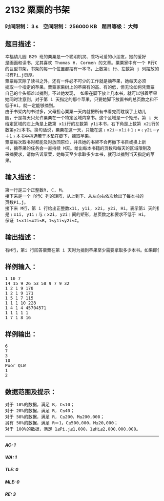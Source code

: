# 2132 粟粟的书架   
### 时间限制： 3 s&nbsp;&nbsp;&nbsp;&nbsp;空间限制： 256000 KB&nbsp;&nbsp;&nbsp;&nbsp;题目等级： 大师  
## 题目描述：  

<pre>
幸福幼儿园 B29 班的粟粟是一个聪明机灵、乖巧可爱的小朋友，她的爱好  
是画画和读书，尤其喜欢 Thomas H. Cormen 的文章。粟粟家中有一个 R行C 列  
的巨型书架，书架的每一个位置都摆有一本书，上数第i 行、左数第 j 列摆放的  
书有Pi,j页厚。   
粟粟每天除了读书之外，还有一件必不可少的工作就是摘苹果，她每天必须  
摘取一个指定的苹果。粟粟家果树上的苹果有的高、有的低，但无论如何凭粟粟  
自己的个头都难以摘到。不过她发现， 如果在脚下放上几本书，就可以够着苹果；  
她同时注意到，对于第 i 天指定的那个苹果，只要她脚下放置书的总页数之和不  
低于Hi，就一定能够摘到。   
由于书架内的书过多，父母担心粟粟一天内就把所有书看完而耽误了上幼儿  
园，于是每天只允许粟粟在一个特定区域内拿书。这个区域是一个矩形，第 i 天  
给定区域的左上角是上数第 x1i行的左数第 y1i本书，右下角是上数第 x2i行的左  
数第y2i本书。换句话说，粟粟在这一天，只能在这﹙x2i－x1i＋1﹚×﹙y2i－y1i  
＋1﹚本书中挑选若干本垫在脚下，摘取苹果。   
粟粟每次取书时都能及时放回原位，并且她的书架不会再撤下书目或换上新  
书，摘苹果的任务会一直持续 M天。给出每本书籍的页数和每天的区域限制及  
采摘要求，请你告诉粟粟，她每天至少拿取多少本书，就可以摘到当天指定的苹  
果。
</pre>
  
  
## 输入描述：  

<pre>
第一行是三个正整数R, C, M。   
接下来是一个 R行C 列的矩阵，从上到下、从左向右依次给出了每本书的  
页数Pi,j。   
接下来 M行，第 i 行给出正整数x1i, y1i, x2i, y2i, Hi，表示第i 天的指定区域  
是﹙x1i, y1i﹚与﹙x2i, y2i﹚间的矩形，总页数之和要求不低于 Hi。   
保证 1≤x1i≤x2i≤R，1≤y1i≤y2i≤C。
</pre>
  
  
## 输出描述：  

<pre>
有M行，第i 行回答粟粟在第 i 天时为摘到苹果至少需要拿取多少本书。如果即使取走所有书都无法摘到苹果，则在该行输出“Poor QLW”（不含引号）。
</pre>
  
  
## 样例输入：  

<pre>
1 10 7   
14 15 9 26 53 58 9 7 9 32   
1 2 1 9 170   
1 2 1 9 171   
1 5 1 7 115   
1 1 1 10 228   
1 4 1 4 45704571   
1 1 1 1 1   
1 7 1 8 16
</pre>
  
  
## 样例输出：  

<pre>
6   
7   
3   
10   
Poor QLW   
1   
2
</pre>
  
  
## 数据范围及提示：  

<pre>
对于 10%的数据，满足 R, C≤10；   
对于 20%的数据，满足 R, C≤40；   
对于 50%的数据，满足 R, C≤200，M≤200,000；   
另有 50%的数据，满足 R＝1，C≤500,000，M≤20,000；   
对于 100%的数据，满足 1≤Pi,j≤1,000，1≤Hi≤2,000,000,000。
</pre>
  
  
***  

##### AC: 1  
##### WA: 1  
##### TLE: 0  
##### MLE: 0  
##### RE: 3  
